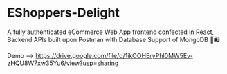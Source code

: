 # EShoppers-Delight
 A fully authenticated eCommerce Web App frontend confected in React, Backend APIs built upon Postman with Database Support of MongoDB 🛒🛍️
 
Demo --> https://drive.google.com/file/d/1ikOOHEryPhl0MW5Ev-zHQU8W7xw35Yu6/view?usp=sharing
